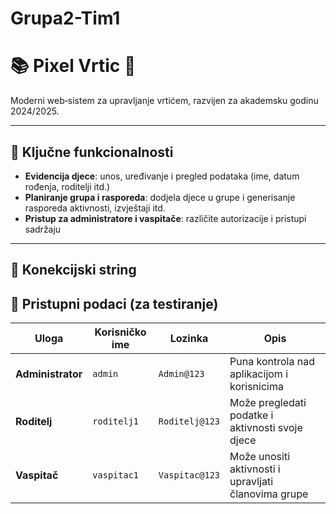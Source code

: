# Grupa2-Tim1

# 📚 Pixel Vrtic 🎨

Moderni web‑sistem za upravljanje vrtićem, razvijen za akademsku godinu 2024/2025.

---

## 🔧 Ključne funkcionalnosti

- **Evidencija djece**: unos, uređivanje i pregled podataka (ime, datum rođenja, roditelji itd.)
- **Planiranje grupa i rasporeda**: dodjela djece u grupe i generisanje rasporeda aktivnosti, izvještaji itd.
- **Pristup za administratore i vaspitače**: različite autorizacije i pristupi sadržaju

---

## 🔗 Konekcijski string

## 🧪 Pristupni podaci (za testiranje)

| Uloga         | Korisničko ime | Lozinka       | Opis                                                  |
|---------------|----------------|----------------|--------------------------------------------------------|
| **Administrator** | `admin`        | `Admin@123`    | Puna kontrola nad aplikacijom i korisnicima            |
| **Roditelj**      | `roditelj1`    | `Roditelj@123` | Može pregledati podatke i aktivnosti svoje djece       |
| **Vaspitač**      | `vaspitac1`    | `Vaspitac@123` | Može unositi aktivnosti i upravljati članovima grupe   |
